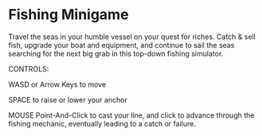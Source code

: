 # Fishing Minigame
Travel the seas in your humble vessel on your quest for riches. Catch & sell fish, upgrade your boat and equipment, and continue to sail the seas searching for the next big grab in this top-down fishing simulator.

CONTROLS:

WASD or Arrow Keys to move

SPACE to raise or lower your anchor

MOUSE Point-And-Click to cast your line, and click to advance through the fishing mechanic, eventually leading to a catch or failure.
